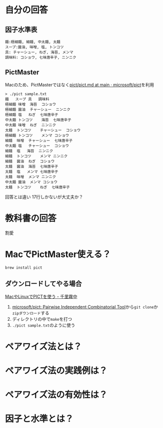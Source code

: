 # 自分の回答

## 因子水準表

```
麺:極細麺, 細麺, 中太麺, 太麺
スープ:醤油, 味噌, 塩, トンコツ
具: チャーシュー, ねぎ, 海苔, メンマ
調味料: コショウ, 七味唐辛子, ニンニク
```

## PictMaster

Macのため、PictMasterではなく[pict/pict.md at main · microsoft/pict](https://github.com/Microsoft/pict/blob/main/doc/pict.md)を利用

```
> ./pict sample.txt
麺	スープ	具	調味料
極細麺	味噌	海苔	コショウ
極細麺	醤油	チャーシュー	ニンニク
極細麺	塩	ねぎ	七味唐辛子
中太麺	トンコツ	海苔	七味唐辛子
中太麺	味噌	ねぎ	ニンニク
太麺	トンコツ	チャーシュー	コショウ
極細麺	トンコツ	メンマ	コショウ
細麺	味噌	チャーシュー	七味唐辛子
中太麺	塩	チャーシュー	コショウ
細麺	塩	海苔	ニンニク
細麺	トンコツ	メンマ	ニンニク
細麺	醤油	ねぎ	コショウ
太麺	醤油	海苔	七味唐辛子
太麺	塩	メンマ	七味唐辛子
太麺	味噌	メンマ	ニンニク
中太麺	醤油	メンマ	コショウ
太麺	トンコツ	ねぎ	七味唐辛子
```

回答とは違い 17行しかないが大丈夫か？

# 教科書の回答
割愛

# MacでPictMaster使える？

```
brew install pict
```

## ダウンロードしてやる場合
[MacやLinuxでPICTを使う - 千里霧中](https://goyoki.hatenablog.com/entry/2016/02/17/020256)

1. [microsoft/pict: Pairwise Independent Combinatorial Tool](https://github.com/Microsoft/pict)から`git clone`か`zipダウンロード`する
1. ディレクトリの中で`make`を打つ
1. `./pict sample.txt`のように使う 


# ペアワイズ法とは？

# ペアワイズ法の実践例は？

# ペアワイズ法の有効性は？

# 因子と水準とは？




